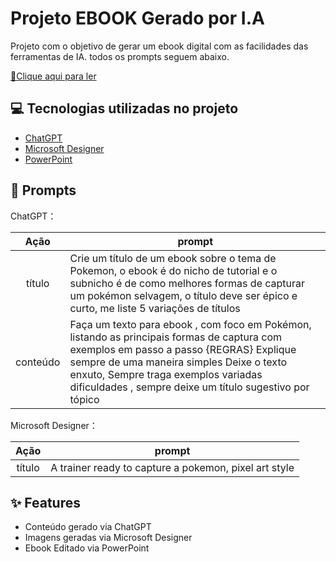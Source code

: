 # Projeto EBOOK Gerado por I.A

Projeto com o objetivo de gerar um ebook digital com as facilidades das ferramentas de IA. todos os prompts
seguem abaixo.

<a href="https://github.com/YujiSeto/E-Book-with-IA/blob/main/Ebook.pdf" title="View PDF now"> 📕Clique aqui para ler</a>

## 💻 Tecnologias utilizadas no projeto

- [ChatGPT](https://chat.openai.com/) 
- [Microsoft Designer](https://designer.microsoft.com)
- [PowerPoint](https://www.microsoft.com/en/microsoft-365/powerpoint)

## 🧠 Prompts


ChatGPT：

|   Ação   | prompt                                                                                                                                                                                                                                                                         |
| :------: | ------------------------------------------------------------------------------------------------------------------------------------------------------------------------------------------------------------------------------------------------------------------------------ |
|  título  | Crie um título de um ebook sobre o tema de Pokemon, o ebook é do nicho de tutorial e o subnicho é de como melhores formas de capturar um pokémon selvagem, o título deve ser épico e curto, me liste 5 variações de títulos                                                      |
| conteúdo | Faça um texto para ebook , com foco em Pokémon, listando as principais formas de captura com exemplos em passo a passo {REGRAS} Explique sempre de uma maneira simples Deixe o texto enxuto, Sempre traga exemplos variadas dificuldades , sempre deixe um título sugestivo por tópico |


Microsoft Designer：

|  Ação  | prompt                                                                                 |
| :----: | -------------------------------------------------------------------------------------- |
| título | A trainer ready to capture a pokemon, pixel art style                                  |

## ✨ Features

- Conteúdo gerado via ChatGPT
- Imagens geradas via Microsoft Designer
- Ebook Editado via PowerPoint
